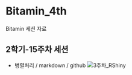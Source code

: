 # Bitamin_4th
Bitamin 세션 자료

## 2학기-15주차 세션
 - 병렬처리 / markdown / github
![3주차_RShiny](https://user-images.githubusercontent.com/59464528/88047285-5cbd6f00-cb8c-11ea-9b7d-4f71da7f2f8d.png)
